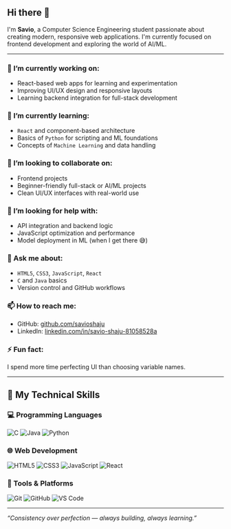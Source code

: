 ## Hi there 👋

I'm **Savio**, a Computer Science Engineering student passionate about creating modern, responsive web applications. I'm currently focused on frontend development and exploring the world of AI/ML.

<!--
**savioshaju/savioshaju** is a ✨ _special_ ✨ repository because its `README.md` (this file) appears on your GitHub profile.
-->

---

### 🔭 I’m currently working on:
- React-based web apps for learning and experimentation
- Improving UI/UX design and responsive layouts
- Learning backend integration for full-stack development

### 🌱 I’m currently learning:
- `React` and component-based architecture
- Basics of `Python` for scripting and ML foundations
- Concepts of `Machine Learning` and data handling

### 👯 I’m looking to collaborate on:
- Frontend projects
- Beginner-friendly full-stack or AI/ML projects
- Clean UI/UX interfaces with real-world use

### 🤔 I’m looking for help with:
- API integration and backend logic
- JavaScript optimization and performance
- Model deployment in ML (when I get there 😅)

### 💬 Ask me about:
- `HTML5`, `CSS3`, `JavaScript`, `React`
- `C` and `Java` basics
- Version control and GitHub workflows

### 📫 How to reach me:
- GitHub: [github.com/savioshaju](https://github.com/savioshaju)  
- LinkedIn: [linkedin.com/in/savio-shaju-81058528a](https://www.linkedin.com/in/savio-shaju-81058528a)

### ⚡ Fun fact:
I spend more time perfecting UI than choosing variable names.

---

## 🚀 My Technical Skills

### 💻 Programming Languages  
![C](https://img.shields.io/badge/C-00599C?style=for-the-badge&logo=c&logoColor=white)
![Java](https://img.shields.io/badge/Java-ED8B00?style=for-the-badge&logo=java&logoColor=white)
![Python](https://img.shields.io/badge/Python%20(basic)-3776AB?style=for-the-badge&logo=python&logoColor=white)

### 🌐 Web Development  
![HTML5](https://img.shields.io/badge/HTML5-E34F26?style=for-the-badge&logo=html5&logoColor=white)
![CSS3](https://img.shields.io/badge/CSS3-1572B6?style=for-the-badge&logo=css3&logoColor=white)
![JavaScript](https://img.shields.io/badge/JavaScript-F7DF1E?style=for-the-badge&logo=javascript&logoColor=black)
![React](https://img.shields.io/badge/React-20232A?style=for-the-badge&logo=react&logoColor=61DAFB)

### 🔧 Tools & Platforms  
![Git](https://img.shields.io/badge/Git-F05032?style=for-the-badge&logo=git&logoColor=white)
![GitHub](https://img.shields.io/badge/GitHub-181717?style=for-the-badge&logo=github&logoColor=white)
![VS Code](https://img.shields.io/badge/VS_Code-007ACC?style=for-the-badge&logo=visual-studio-code&logoColor=white)

---

_“Consistency over perfection — always building, always learning.”_
